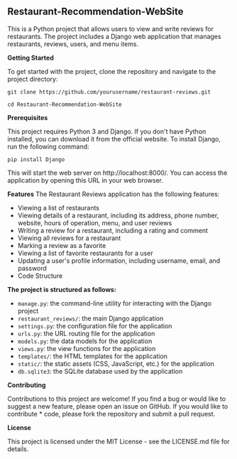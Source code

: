 ## Restaurant-Recommendation-WebSite
This is a Python project that allows users to view and write reviews for restaurants. The project includes a Django web application that manages restaurants, reviews, users, and menu items.

**Getting Started**

To get started with the project, clone the repository and navigate to the project directory:

```git clone https://github.com/yourusername/restaurant-reviews.git```

```cd Restaurant-Recommendation-WebSite```

**Prerequisites**

This project requires Python 3 and Django. If you don't have Python installed, you can download it from the official website. To install Django, run the following command:

```pip install Django```

This will start the web server on http://localhost:8000/. You can access the application by opening this URL in your web browser.

**Features**
The Restaurant Reviews application has the following features:

- Viewing a list of restaurants
- Viewing details of a restaurant, including its address, phone number, website, hours of operation, menu, and user reviews
- Writing a review for a restaurant, including a rating and comment
- Viewing all reviews for a restaurant
- Marking a review as a favorite
- Viewing a list of favorite restaurants for a user
- Updating a user's profile information, including username, email, and password
- Code Structure

**The project is structured as follows:**

* `manage.py`: the command-line utility for interacting with the Django project
* `restaurant_reviews/`: the main Django application
* `settings.py`: the configuration file for the application
* `urls.py`: the URL routing file for the application
* `models.py`: the data models for the application
* `views.py`: the view functions for the application
* `templates/`: the HTML templates for the application
* `static/`: the static assets (CSS, JavaScript, etc.) for the application
* `db.sqlite3`: the SQLite database used by the application

**Contributing**

Contributions to this project are welcome! If you find a bug or would like to suggest a new feature, please open an issue on GitHub. If you would like to contribute * code, please fork the repository and submit a pull request.

**License**

This project is licensed under the MIT License - see the LICENSE.md file for details.
